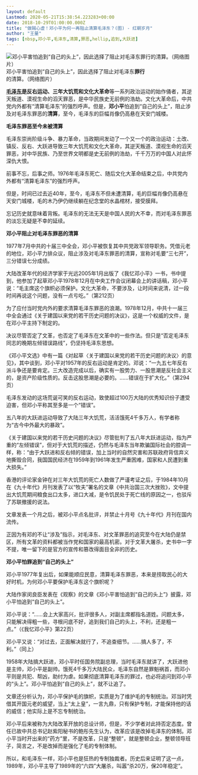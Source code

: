 ```yaml
---
layout: default
Lastmod: 2020-05-21T15:38:54.223283+00:00
date: 2018-10-29T01:00:00.000Z
title: "做贼心虚！邓小平为何一再阻止清算毛泽东？(图) - 红朝岁月"
author: "王量"
tags: [nbsp,邓小平,毛泽东,清算,罪恶,hellip,追到,大跃进]
---
```


![邓小平害怕追到“自己的头上”，因此选择了阻止对毛泽东罪行的清算。（网络图片）](https://images.weserv.nl/?url=//img2.secretchina.com/pic/2017/8-28/p1972012a299606245-ss.jpg)  
邓小平害怕追到“自己的头上”，因此选择了阻止对毛泽东**罪行**的清算。（网络图片）

**[毛泽东](https://www.secretchina.com/news/gb/tag/毛泽东)**是反右运动、三年大饥荒和**文化大革命**等一系列政治运动的始作俑者，其逆天叛道、漠视生命的滔天罪恶，是中华民族史无前例的浩劫。文化大革命后，中共党内外都有“清算毛泽东”的强烈呼声。但是，**邓小平**怕追到“自己的头上”，阻止涉及对毛泽东罪恶的**清算**，至今，毛泽东的巨幅肖像仍高悬在天安门城楼。

**毛泽东罪恶至今未被清算**

毛泽东崇尚阶级斗争、暴力革命，当政期间发动了一个又一个的政治运动：土改、镇反、反右、大跃进导致三年大饥荒和文化大革命，其逆天叛道、漠视生命的滔天罪恶，对中华民族、乃至世界文明都是史无前例的浩劫，千千万万的中国人对此怀深仇大恨。

前事不忘，后事之师。1976年毛泽东死亡、随后文化大革命结束之后，中共党内外都有“清算毛泽东”的强烈呼声。

但是，时间已过去近40年，至今，毛泽东不但未遭清算，毛的巨幅肖像仍高悬在天安门城楼，毛的木乃伊仍继续躺在纪念堂的水晶棺材，接受膜拜。

忘记历史就意味着背叛。毛泽东的无法无天是中国人民的大不幸，而对毛泽东罪恶的淡忘无疑是不幸的延续。

**邓小平阻止对毛泽东罪恶的清算**

1977年7月中共的十届三中全会，邓小平被恢复其中共党政军领导职务。凭借元老的地位，邓小平力排众议，阻止涉及对毛泽东罪恶的清算，宣称对毛要“三七开”，三分错误七分成绩。

大陆改革年代的经济学家于光远2005年1月出版了《我忆邓小平》一书，书中提到，他参加了起草邓小平1978年12月在中央工作会议闭幕会上的讲话稿，邓小平说：“毛主席这个旗帜必须保护。文化大革命，不要涉及，让时间来说清，过一段时间再说这个问题，没有一点亏吃。”（第212页）

为了应付当时党内外的要求清算毛泽东罪恶的浪潮。1978年12月，中共十一届三中全会通过《关于建国以来党的若干历史问题的决议》，这是一个权威的文件，是在邓小平主持下制定的。

决议尽管否定了文革，也否定了毛泽东在文革中的一些作法。但只是“否定毛泽东同志的晚期左倾错误路线”，仍坚持毛泽东思想。

《邓小平文选》中有一篇《对起草〈关于建国以来党的若干历史问题的决议〉的意见》，其中谈到，邓小平对1957年的反右运动是肯定的。邓说：“一九五七年反右派斗争还是要肯定。三大改造完成以后，确实有一股势力、一股思潮是反社会主义的，是资产阶级性质的。反击这股思潮是必要的。……错误在于扩大化。”（第294页）

毛泽东发动的这场荒诞可笑的反右运动，致使超过100万大陆的优秀知识份子遭受迫害，但邓小平称其至多是一个“错误”。

五八年的大跃进运动导致了大陆三年大饥荒，活活饿死4千多万人，有学者称为“古今中外最大的暴政”。

《关于建国以来党的若干历史问题的决议》尽管批判了五八年大跃进运动，指为严重的“左倾错误”，但对于大饥荒的描述，仍然与毛泽东当年欺骗国际社会的腔调一样，称：“由于大跃进和反右倾的错误，加上当时的自然灾害和苏联政府背信弃义地撕毁合同，我国国民经济在1959年到1961年发生严重困难，国家和人民遭到重大损失。”

香港的评论家金钟在对三年大饥荒的死亡人数做了严谨考证之后，于1984年10月在《九十年代》月刊发表了以“牧夫”署名的文章《中共治国三次大挫败》，文中提出大饥荒期间粮食出口太多，进口大减，是令饥民处于死亡线的原因之一，也驳斥了苏联撤援的说法。

文章发表一个月之后，被邓小平点名批评，并禁止十月号《九十年代》月刊在国内流传。

正因为有邓的不让“涉及”指示，对毛泽东、对文革罪恶的追究至今在大陆仍是禁区，所有文革的资料都被当作党和国家的最高机密。对于文革大屠杀，史书中一字不提，唯一留下的是官方的宣传和篡改得面目全非的历史。

**邓小平怕罪追到“自己的头上”**

邓小平1977年复出后，如果能顺应民意，清算毛泽东罪恶，本来是捞取民心的大好时机，为何邓小平要保护毛泽东这个旗帜呢？

大陆作家闵良臣发表在《观察》的文章《邓小平害怕追到“自己的头上”》披露，邓小平怕追到“自己的头上”。

邓小平说：“……会上大家高兴，批评很多人，对副主席都指名道姓。问题太多，只能解决得粗一些，寻根问底不好，追到我们自己的头上，不利，还是粗一点。”（《我忆邓小平》第22页）

邓小平又说：“对过去，正面解决就行了，不追查细节。……搞人多了，不利。”（同上）

1958年大陆搞大跃进，邓小平时任国务院副总理，当时毛泽东就讲了，大跃进他是主帅，邓小平是副帅。饿死4千多万大陆民众，毛泽东自然是罪魁祸首，而邓小平则是共犯、帮凶，助纣为虐。如果彻底清算毛泽东的罪过，也必将追问到邓小平的“头上”。邓小平怕追到“自己的头上”，就不让追了。

文章还分析认为，邓小平保护毛的旗帜，实质是为了维护毛的专制统治。邓当时凭借其开国元老的威望，当上“太上皇”，一言九鼎，只有保护专制，才能保持他的话的威信；他实际上是不忘专制统治。

邓小平后来被称为大陆改革开放的总设计师，但是，不少学者对此持否定态度。曾任已故中共总书记赵紫阳秘书的鲍彤先生认为，改革应该是改掉毛泽东的体制。邓小平当时开出来的“药方”里，不是改革，只是“整顿”，就是整顿企业，整顿领导班子，简言之，不是改掉而是强化了毛的专制体制。

所以，和毛泽东一样，邓小平也是狂热的专制独裁者。历史后来证明了这一点，1989年，邓小平主导了1989年的“六四”大屠杀，叫嚣“杀20万，保20年稳定”。

